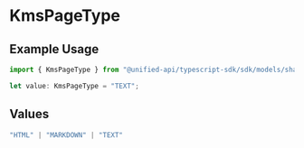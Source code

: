 # KmsPageType

## Example Usage

```typescript
import { KmsPageType } from "@unified-api/typescript-sdk/sdk/models/shared";

let value: KmsPageType = "TEXT";
```

## Values

```typescript
"HTML" | "MARKDOWN" | "TEXT"
```